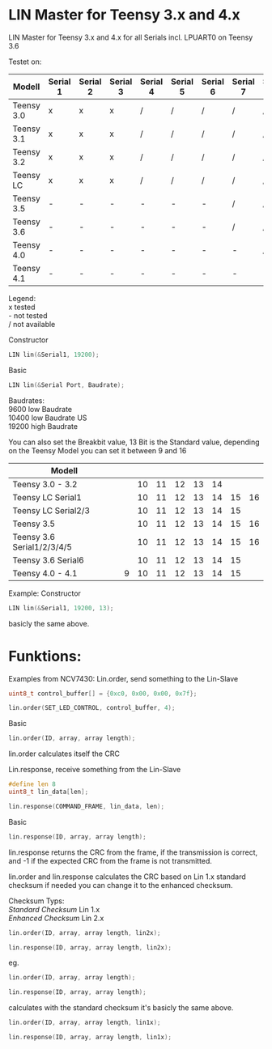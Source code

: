# LIN Master for Teensy 3.x and 4.x
LIN Master for Teensy 3.x and 4.x for all Serials incl. LPUART0 on Teensy 3.6

Testet on:

| Modell |Serial 1 |Serial 2 |Serial 3 |Serial 4 |Serial 5 |Serial 6 |Serial 7 |Serial 8 |
|------------|---|---|---|---|---|---|---|---|
| Teensy 3.0 | x | x | x | / | / | / | / | / |
| Teensy 3.1 | x | x | x | / | / | / | / | / |
| Teensy 3.2 | x | x | x | / | / | / | / | / |
| Teensy LC | x | x | x | / | / | / | / | / |
| Teensy 3.5 | - | - | - | - | - | - | / | / |
| Teensy 3.6 | - | - | - | - | - | - | / | / |
| Teensy 4.0 | - | - | - | - | - | - | - | / |
| Teensy 4.1 | - | - | - | - | - | - | - | - |

Legend:  
x tested  
\- not tested  
/ not available  

Constructor
```c++
LIN lin(&Serial1, 19200);
```
Basic
```c++
LIN lin(&Serial Port, Baudrate);
```
Baudrates:  
  9600 low Baudrate  
10400 low Baudrate US  
19200 high Baudrate  

You can also set the Breakbit value, 13 Bit is the Standard value, depending on the Teensy Model you can set it between 9 and 16

| Modell |  |  |  |  |  |  |  |  |
|----------------------------|----|----|----|----|----|----|----|----|
| Teensy 3.0 - 3.2 |  | 10 | 11 | 12 | 13 | 14 |  |  |
| Teensy LC Serial1 |  | 10 | 11 | 12 | 13 | 14 | 15 | 16 |
| Teensy LC Serial2/3 |  | 10 | 11 | 12 | 13 | 14 | 15 |  |
| Teensy 3.5 |  | 10 | 11 | 12 | 13 | 14 | 15 | 16 |
| Teensy 3.6 Serial1/2/3/4/5 |  | 10 | 11 | 12 | 13 | 14 | 15 | 16 |
| Teensy 3.6 Serial6 |  | 10 | 11 | 12 | 13 | 14 | 15 |  |
| Teensy 4.0 - 4.1 | 9 | 10 | 11 | 12 | 13 | 14 | 15 |  |

Example:
Constructor
```c++
LIN lin(&Serial1, 19200, 13);
```
basicly the same above.

# Funktions:
Examples from NCV7430:
Lin.order, send something to the Lin-Slave

```c++
uint8_t control_buffer[] = {0xc0, 0x00, 0x00, 0x7f};

lin.order(SET_LED_CONTROL, control_buffer, 4);
```
Basic
```c++
lin.order(ID, array, array length);
```
lin.order calculates itself the CRC

Lin.response, receive something from the Lin-Slave
```c++
#define len 8
uint8_t lin_data[len];

lin.response(COMMAND_FRAME, lin_data, len);
```
Basic
```c++
lin.response(ID, array, array length);
```

lin.response returns the CRC from the frame, if the transmission is correct,
and -1 if the expected CRC from the frame is not transmitted.

lin.order and lin.response calculates the CRC based on Lin 1.x standard checksum if needed you can
change it to the enhanced checksum.

Checksum Typs:  
_Standard Checksum_ Lin 1.x  
_Enhanced Checksum_ Lin 2.x  

```c++
lin.order(ID, array, array length, lin2x);

lin.response(ID, array, array length, lin2x);
```

eg.
```c++
lin.order(ID, array, array length);

lin.response(ID, array, array length);
```
calculates with the standard checksum it's basicly the same above.
```c++
lin.order(ID, array, array length, lin1x);

lin.response(ID, array, array length, lin1x);
```
